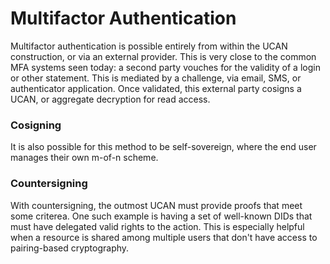 # Multifactor Authentication

Multifactor authentication is possible entirely from within the UCAN construction, or via an external provider. This is very close to the common MFA systems seen today: a second party vouches for the validity of a login or other statement. This is mediated by a challenge, via email, SMS, or authenticator application. Once validated, this external party cosigns a UCAN, or aggregate decryption for read access.

### Cosigning

It is also possible for this method to be self-sovereign, where the end user manages their own m-of-n scheme.

### Countersigning

With countersigning, the outmost UCAN must provide proofs that meet some criterea. One such example is having a set of well-known DIDs that must have delegated valid rights to the action. This is especially helpful when a resource is shared among multiple users that don't have access to pairing-based cryptography.

